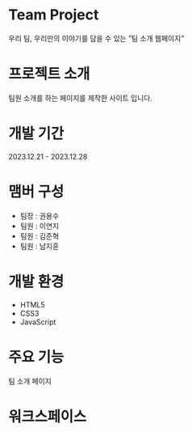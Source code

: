 <h1>Team Project</h1>
<p>우리 팀, 우리만의 이야기를 담을 수 있는 ”팀 소개 웹페이지”</p>

<h1>프로젝트 소개</h1>
<p>팀원 소개를 하는 페이지를 제작한 사이트 입니다.</p>

<h1>개발 기간</h1>
<p>2023.12.21 - 2023.12.28</p>

<h1>맴버 구성</h1>
<ul>
  <li>팀장 : 권용수</li>
  <li>팀원 : 이연지</li>
  <li>팀원 : 김준혁</li>
  <li>팀원 : 남지훈</li>
</ul>

<h1>개발 환경</h1>
<ul>
  <li>HTML5</li>
  <li>CSS3</li>
  <li>JavaScript</li>
</ul>

<h1>주요 기능</h1>
<p>팀 소개 페이지</p>

<h1>워크스페이스</h1>
<img src:"">

